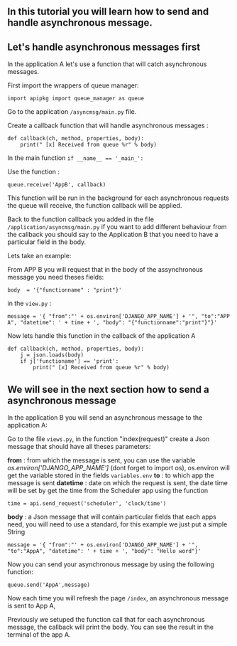 

## In this tutorial you will learn how to send and handle asynchronous message.

## Let's handle asynchronous messages first

In the application A let's use a function that will catch asynchronous messages.

First import the wrappers of queue manager:

	import apipkg import queue_manager as queue

Go to the application `/asyncmsg/main.py` file.

Create a callback function that will handle asynchronous messages :

	def callback(ch, method, properties, body):
	    print(" [x] Received from queue %r" % body)

In the main function  `if __name__ == '_main_':`

Use the function : 

	queue.receive('AppB', callback)

This function will be run in the background for each asynchronous requests the queue will receive, the function callback will be applied.


Back to the function callback you added in the file `/application/asyncmsg/main.py`
if you want to add different behaviour from the callback you should say to the Application B that you need to have a particular field in the body.

Lets take an example:

From APP B  you will request that in the body of the assynchronous message you need theses fields:

	body  = '{"functionname" : "print"}'

in the `view.py` : 

	message = '{ "from":"' + os.environ['DJANGO_APP_NAME'] + '", "to":"APP A", "datetime": ' + time + ', "body": "{"functionname":"print"}"}'

Now lets handle this function in the callback of the application A

	def callback(ch, method, properties, body):
	    j = json.loads(body)
	    if j['functioname'] == 'print':
		    print(" [x] Received from queue %r" % body)


## We will see in the next section how to send a asynchronous message

In the application B you will send an asynchronous message to the application A:

Go to the file `views.py`, in the function "index(request)" create a Json message that should have all theses parameters:

**from** : from which the message is sent, you can use the variable *os.environ['DJANGO_APP_NAME']* (dont forget to import os), os.environ will get the variable stored in the fields `variables.env`
**to** : to which app the message is sent
**datetime** : date on which the request is sent, the date time will be set by get the time from the Scheduler app using the function 

	time = api.send_request('scheduler', 'clock/time')
	
**body** : a Json message that will contain particular fields that each apps need, you will need to use a standard, for this example we just put a simple String

	message = '{ "from":"' + os.environ['DJANGO_APP_NAME'] + '", "to":"AppA", "datetime": ' + time + ', "body": "Hello word"}'

Now you can send your asynchronous message by using the following function:

	queue.send('AppA',message)

Now each time you will refresh the page `/index`, an asynchronous message is sent to App A,

Previously we setuped the function call that for each asynchronous message, the callback will print the body. 
You can see the result in the terminal of the app A.

